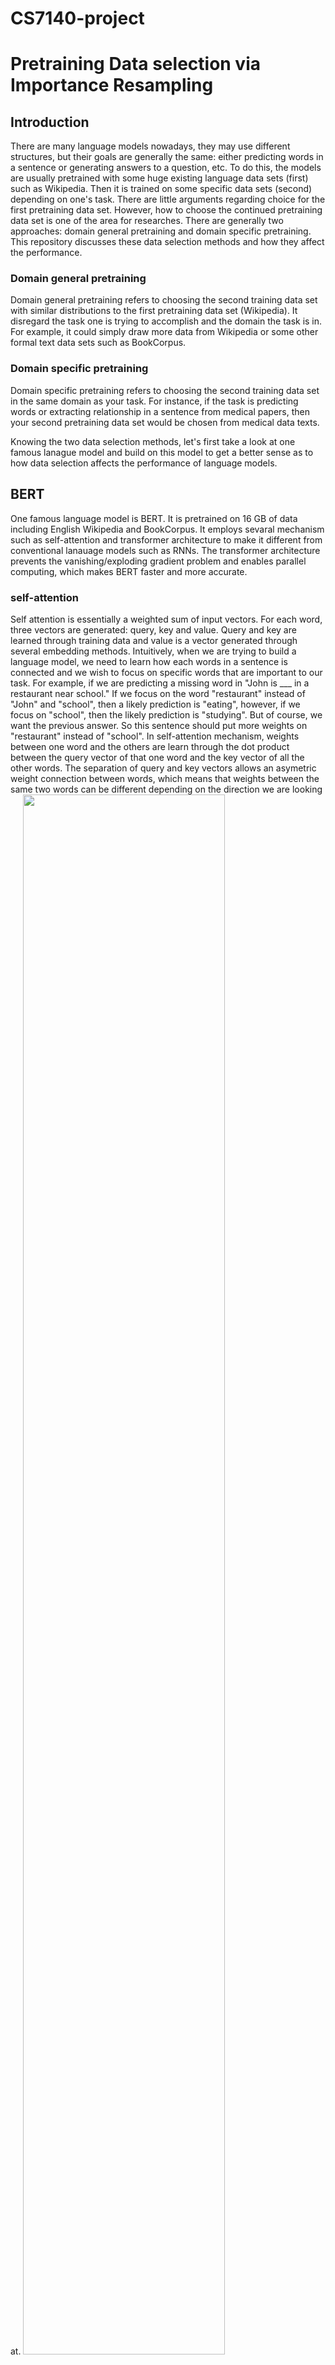 # CS7140-project
# Pretraining Data selection via Importance Resampling
## Introduction
  There are many language models nowadays, they may use different structures, but their goals are generally the same: either predicting words in a sentence or generating answers to a question, etc. To do this, the models are usually pretrained with some huge existing language data sets (first) such as Wikipedia. Then it is trained on some specific data sets (second) depending on one's task. There are little arguments regarding choice for the first pretraining data set. However, how to choose the continued pretraining data set is one of the area for researches. There are generally two approaches: domain general pretraining and domain specific pretraining. This repository discusses these data selection methods and how they affect the performance.
### Domain general pretraining
  Domain general pretraining refers to choosing the second training data set with similar distributions to the first pretraining data set (Wikipedia). It disregard the task one is trying to accomplish and the domain the task is in. For example, it could simply draw more data from Wikipedia or some other formal text data sets such as BookCorpus.
### Domain specific pretraining
  Domain specific pretraining refers to choosing the second training data set in the same domain as your task. For instance, if the task is predicting words or extracting relationship in a sentence from medical papers, then your second pretraining data set would be chosen from medical data texts.

  Knowing the two data selection methods, let's first take a look at one famous lanague model and build on this model to get a better sense as to how data selection affects the performance of language models.

## BERT
  One famous language model is BERT. It is pretrained on 16 GB of data including English Wikipedia and BookCorpus. It employs sevaral mechanism such as self-attention and transformer architecture to make it different from conventional lanauage models such as RNNs. The transformer architecture prevents the vanishing/exploding gradient problem and enables parallel computing, which makes BERT faster and more accurate.

### self-attention
  Self attention is essentially a weighted sum of input vectors. For each word, three vectors are generated: query, key and value. Query and key are learned through training data and value is a vector generated through several embedding methods. Intuitively, when we are trying to build a language model, we need to learn how each words in a sentence is connected and we wish to focus on specific words that are important to our task. For example, if we are predicting a missing word in "John is ___ in a restaurant near school." If we focus on the word "restaurant" instead of "John" and "school", then a likely prediction is "eating", however, if we focus on "school", then the likely prediction is "studying". But of course, we want the previous answer. So this sentence should put more weights on "restaurant" instead of "school". 
In self-attention mechanism, weights between one word and the others are learn through the dot product between the query vector of that one word and the key vector of all the other words. The separation of query and key vectors allows an asymetric weight connection between words, which means that weights between the same two words can be different depending on the direction we are looking at.
<img src="Pictures/query_key.png" width="80%" height="80%"/>

The above image shows one example of attention mechanism where the original sentence is "The dog ran". Here, the relationship between the word "dog" and the other words are shown by "score", which is then passed through a softmax layer to display the final weights. The image shows that the word "dog" is most related to itself, then to the word "The" and very little connection with the word "ran". Of course, this only illustrates how self-attention works and its weights should not be considered as reality.
The actual attention equation is a little different shown in the equation below.

<img src="Pictures/attention.png" width="50%" height="50%"/>

The d<sub>k</sub> is the length of the sentence. For our previous exmaple "The dog ran", d<sub>k</sub> would be 3. It is here because longer sentence tends to have larger score values computed, thus dividing it by the length mitigate the effects from having a long sentence.
After the weights are computed, they are then multiplied with the value vector to compute the output.

<img src="Pictures/attention_output.png" width="80%" height="80%"/>

The alpha hats are normalized weight vectors, their products with value vectors are then summed together to form the first output b.

### Transformer architecture
Between the input and output of BERT is the transformer architecture, it utilizes the self-attention mechanism. As we mentioned above, for an input sentence, BERT learns a weight association between each words. Such an association is called a "head".

<img src="Pictures/head.png" width="50%" height="50%"/>

This image above is one head. The transformed architecture consists of 6 layers of encoder and 6 layers of decoder.

For each encoder layer, there are two sublayers: the first consists of 12 heads. Each head receives a different projection of query, key and value vectors. And the second layer is a fully connected feed forward layer with ReLU activation.
The decoder works in a similar way, there are three sublayers, the latter two are similar to that of encoder layer. The first sublayer is a masked multi-head attention layer, which means that instead of knowing all the weight connections, it receives only the bottom half of the weight matrix. So the decoder first sublayer knows only weights between each word and its preceding words.

<img src="Pictures/transformer.png" width="50%" height="40%"/>

### Embedding
Now let's look at how BERT embeds words into vectors. For every input, BERT first use the WordPiece Tokenizer to get a token embedding of the input. Then BERT adds that with segment embedding and positional embedding to form the final embedding of the words. Segment embedding refers to the sentence each word is in. Because BERT allows up to 2 different sentence in one input (usually in the form of question and answer), each word can belongs to sentence A or B. Positional embedding refers to the position each word is in. WordPiece Tokenizer returns the same embedding for the same word, so positional embedding allows same words at different places to have different embeddings.

<img src="Pictures/embedding.png" width="50%" height="50%"/>

The <SEP> token is used to separate the two sentences in the input and <CLS> token is placed before every input, it stores the information related to a task called Next Sentence Prediction.
  
So now we know how BERT works, it first embeds input sentence into value vectors through token embedding, segment embedding and positional embedding. Then the query and key vectors are trained under transformer architecture with self-attention mechanism. After training, we have a well-trained query and key vector for each word embedding. For BERT, there are two training tasks: Masked Language Model (MLM) and Next Sentence Prediction (NSP).
  
### MLM and NSP
MLM masks random words in the original text. Some of which is masked with <MASKED> token, some replaced by other random words and some are kept unchanged. BERT receives the positions of these masked words and is trained to recover the original words.

  NSP draws two sentences, sometimes they are adjacent in the original text, while sometimes they are from random places. BERT is then trained to predict whether they are adjacent originally or not. As we mentioned above, this information is stored in the <CLS> token before every input.
  
### RoBERTa
  RoBERTa is another famous language model based on BERT, there are some minor differences. The pretraining data set for RoBERTa is 10 times bigger and instead of having MLM and NSP as tasks, RoBERTa abandons NSP and adopts a dynamic MLM as its only task. Dynamic MLM is simply MLM, but the masked words changes each time.

### Concerns
  While BERT works better than RNNs, it has its concerns. Researches realized that there are some specific domains where BERT doesn't work well on, such as on medical and CS texts. So domain adaptive pretraining is proposed. It basically is that after pretraining RoBERTa on the original 160 GB of data, we train the model on data that is under the same domain as our task.
 
  ## Don't Stop Pretraining
  The paper *Don't Stop Pretraining* by Gururangan explores the effects of continued pretraining on domain adaptive data. Four common domains are chosen: BioMed, CS, News and Reviews. For each domain, the author chose two tasks. Tasks like "ChemProt" from BioMed is a relationship extraction task. The model is trained to match the input with one relationship from a list of relationships. "ChemProt" includes a list of chemical-protein interactions and a collection of abstracts of medical papers and asks the model to correctly match each abstract with the interaction it's talking about.
  Below shows the result.
  
  <img src="Pictures/DAPT.png" width="40%" height="40%"/>
  
  The values are F1 scores, DAPT refers to pretraining again on domain adaptive data sets selected by the author. And "-DAPT" refers to cross-domain pretraining, so instead of pretrain RoBERTa on BioMed data for BioMed task, it trains the model on data from other domains for BioMed task. As we can see, DAPT improves the performance and cross DAPT degrades the performance.
  
  ### TAPT
  Other than domain adaptive pretraining, this paper explores another pretraining method called task adaptive pretraining, instead of pretraining on domain adaptive data set, TAPT uses directly the task data (but without labels) to train the model. The result is shown below.
  
  <img src="Pictures/TAPT.png" width="50%" height="50%"/>
  
  As the data shows, TAPT sometimes perform better than DAPT, but both methods outperforms the domain general pretraining. And we don't do TAPT+DAPT because it would result in the forget of TAPT data.
  
  ## Data selection
  An important takeaway is that instead of pretrain the model on domain general data, training it on specific data set can result in better performance. However, manual curation is sometimes expensive, so how to select domain-adaptive or even task-adaptive training data set can be a problem.
  The paper *Data Selection for Language Models via Importance Resampling* aims to tackle this problem by using importance resampling to select pretraining data automatically.
  ### Importance Resampling
  Importance resampling is essentially a monte carlo sampling method. Assuming target data distribution is p(X), then we can first generate our own distribution q(X) and sample N data points according to q(X). Then compute $w(X) = \frac{p(X)}{q(X)}$. Then we can use Gumble's top K trick to sample K data points from the previously sampled N data points with probability w(X). As N and K grows larger, our K data points will follow distribution p(X).
  ### Data Sampling Importance Resampling (DSIR)
  DSIR's goal is to choose our pretraining data set from a big pile of raw data so that our selected data follows a similar distribution to the target data (task data).
  In this paper, the distribution for target data is defined as follows:
  1. Split data into unigrams and bigrams: "Alice is eating" will be splitted into ["Alice", "is", "eating", "Alice is", "is eating"].
  2. Then each "word" (unigrams and bigrams) will be hashed into an index between 0 and 9999.
  3. Use bag of word model: return the count of occurrences of each index $z \in R^{10000}$
  4. Then p is defined with parameter $\gamma \in R^{10000}$: $p(Z) = \prod_i \gamma_i^{z_i}$
  Raw data distribution q(X) is defined in the same way.
  
  After defining the probability distribution, we draw N data from raw data with probability q(X). Then find $w(X) = \frac{p(X)}{q(X)}$ for each selected data and finally use Gumbel top-K trick to select K data with probability w(X) from the N data. (Notice each data is a pair of sentence)
  In this way, with increaing N and K, the selected data will have a more and more similar distribution to the target data.
  The result is shown below.
  <img src="Pictures/DSIR.png"/>
  
  There are two main takeaways from this:
  1. Random selection outperforms the base model, indicating that more training data is benefitcial to language models.
  2. DSIR results in better accuracy than DAPT in most tasks and is on par with DAPT on the rest, indicating the possbility for the automatic alternative to replace manual curation.
  
  ## Further discussion
  This paper defines distribution of data using the bag of words model. This is a simply and direct model and it works on giant data sets such as the internet text data. However, this might not be the best model due to its lack of considerations of other features such as ordering and meaning of each words. Whether there are other models that works better (and as fast) as a distribution on our data set remains an open question.
  
  The other area that needs exploration follows naturally: is N-gram a good feature space? And is hashing them into an index between 0 and 9999 a good choice? Since collision is inevitable, whether this would result in completely different texts having very similar distribution and thus degrade the perform is unknown.
  
  Both needs more researches.
  
  ## Sources
  1. Devlin, J. BERT: Pre-training of Deep Bidirectional Transformers for Language Understanding https://arxiv.org/pdf/1810.04805.pdf
  2. Gururangan, S. Don’t Stop Pretraining: Adapt Language Models to Domains and Tasks https://arxiv.org/pdf/2004.10964.pdf
  3. Vaswani, A. Attention is All You Need https://arxiv.org/pdf/1706.03762.pdf
  4. Xie, S. Data Selection for Language Models via Importance Resampling https://arxiv.org/pdf/2302.03169.pdf
